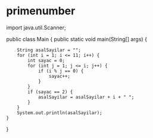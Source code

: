 # primenumber
import java.util.Scanner;

public class Main {
    public static void main(String[] args) {

        String asalSayilar = "";
        for (int i = 1; i <= 11; i++) {
            int sayac = 0;
            for (int j = 1; j <= i; j++) {
                if (i % j == 0) {
                    sayac++;
                }
            }
            if (sayac == 2) {
                asalSayilar = asalSayilar + i + " ";
            }
        }
        System.out.println(asalSayilar);
    }
}
